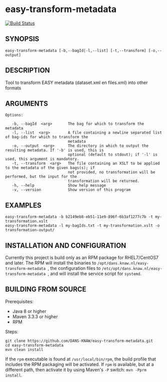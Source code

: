 easy-transform-metadata
===========
[![Build Status](https://travis-ci.org/DANS-KNAW/easy-transform-metadata.png?branch=master)](https://travis-ci.org/DANS-KNAW/easy-transform-metadata)

SYNOPSIS
--------

    easy-transform-metadata [-b,--bagId|-l,--list] [-t,--transform] [-o,--output]


DESCRIPTION
-----------

Tool to transform EASY metadata (dataset.xml en files.xml) into other formats


ARGUMENTS
---------

    Options:

       -b, --bagId  <arg>       The bag for which to transform the metadata
       -l, --list  <arg>        A file containing a newline separated list of bag-ids for which to transform the
                                metadata
       -o, --output  <arg>      The directory in which to output the resulting metadata. If '-b' is used, this is
                                optional (default to stdout); if '-l' is used, this argument is mandatory.
       -t, --transform  <arg>   The file containing an XSLT to be applied to the metadata of the given bags(s); if
                                not provided, no transformation will be performed, but the input for the
                                transformation will be returned.
       -h, --help               Show help message
       -v, --version            Show version of this program

EXAMPLES
--------

    easy-transform-metadata -b b2149eb8-eb51-11e9-896f-6b3af1277c7b -t my-transformation.xslt
    easy-transform-metadata -l my-bagIds.txt -t my-transformation.xslt -o transformation-output/


INSTALLATION AND CONFIGURATION
------------------------------
Currently this project is build only as an RPM package for RHEL7/CentOS7 and later. The RPM will install the binaries to
`/opt/dans.knaw.nl/easy-transform-metadata `, the configuration files to `/etc/opt/dans.knaw.nl/easy-transform-metadata `,
and will install the service script for `systemd`. 

BUILDING FROM SOURCE
--------------------
Prerequisites:

* Java 8 or higher
* Maven 3.3.3 or higher
* RPM

Steps:
    
    git clone https://github.com/DANS-KNAW/easy-transform-metadata.git
    cd easy-transform-metadata 
    mvn clean install

If the `rpm` executable is found at `/usr/local/bin/rpm`, the build profile that includes the RPM 
packaging will be activated. If `rpm` is available, but at a different path, then activate it by using
Maven's `-P` switch: `mvn -Pprm install`.
